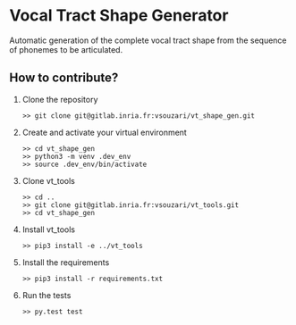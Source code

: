 <h1>Vocal Tract Shape Generator</h1>

<p>
    Automatic generation of the complete vocal tract shape from the sequence of phonemes to be articulated.
</p>

<h2>How to contribute?</h2>

<ol>

<li>Clone the repository</li>

```
>> git clone git@gitlab.inria.fr:vsouzari/vt_shape_gen.git
```

<li> Create and activate your virtual environment</li>

```
>> cd vt_shape_gen
>> python3 -m venv .dev_env
>> source .dev_env/bin/activate
```

<li>Clone vt_tools</li>

```
>> cd ..
>> git clone git@gitlab.inria.fr:vsouzari/vt_tools.git
>> cd vt_shape_gen
```

<li>Install vt_tools </li>

```
>> pip3 install -e ../vt_tools
```

<li>Install the requirements </li>

```
>> pip3 install -r requirements.txt
```

<li>Run the tests</li>

```
>> py.test test
```

</ol>